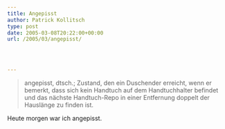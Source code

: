 ```yaml
---
title: Angepisst
author: Patrick Kollitsch
type: post
date: 2005-03-08T20:22:00+00:00
url: /2005/03/angepisst/




---
```

> angepisst, dtsch.; Zustand, den ein Duschender erreicht, wenn er bemerkt, dass sich kein Handtuch auf dem Handtuchhalter befindet und das nächste Handtuch-Repo in einer Entfernung doppelt der Hauslänge zu finden ist.

Heute morgen war ich angepisst.